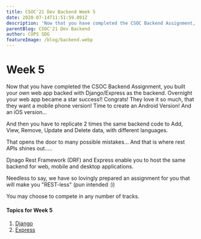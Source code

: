 ```yaml
---
title: CSOC'21 Dev Backend Week 5
date: 2020-07-14T11:51:59.091Z
description: 'Now that you have completed the CSOC Backend Assignment, you built your own web app backed with Django/Express as the backend.'
parentBlog: CSOC'21 Dev Backend
author: COPS SDG
featureImage: /blog/backend.webp
---
```


# Week 5

Now that you have completed the CSOC Backend Assignment, you built your own web app backed with Django/Express as the backend. Overnight your web app became a star success!! Congrats! They love it so much, that they want a mobile phone version! Time to create an Android Version! And an iOS version...

And then you have to replicate 2 times the same backend code to Add, View, Remove, Update and Delete data, with different languages.

That opens the door to many possible mistakes… And that is where rest APIs shines out.....

Djnago Rest Framework (DRF) and Express enable you to host the same backend for web, mobile and desktop applications.

Needless to say, we have so lovingly prepared an assignment for you that will make you "REST-less" (pun intended :))

You may choose to compete in any number of tracks.

#### Topics for Week 5

1. [Django](/blog/csoc21-backend-week5-Django-REST-Framework)
2. [Express](/blog/csoc21-backend-week5-Express-REST-Framework)
